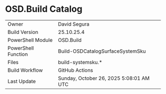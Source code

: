 ﻿# OSD.Build Catalog

| | |
|-|-|
| Owner | David Segura |
| Build Version | 25.10.25.4 |
| PowerShell Module | OSD.Build |
| PowerShell Function | Build-OSDCatalogSurfaceSystemSku |
| Files | build-systemsku.* |
| Build Workflow | GitHub Actions |
| Last Update | Sunday, October 26, 2025 5:08:01 AM UTC |
